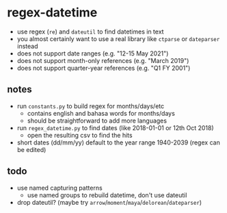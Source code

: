 #   regex-datetime
*   use regex (`re`) and `dateutil` to find datetimes in text
*   you almost certainly want to use a real library like `ctparse` or `dateparser` instead
*   does not support date ranges (e.g. "12-15 May 2021")
*   does not support month-only references (e.g. "March 2019")
*   does not support quarter-year references (e.g. "Q1 FY 2001")

##  notes
-   run `constants.py` to build regex for months/days/etc
    -   contains english and bahasa words for months/days
    -   should be straightforward to add more languages
-   run `regex_datetime.py` to find dates (like 2018-01-01 or 12th Oct 2018)
    -   open the resulting csv to find the hits
-   short dates (dd/mm/yy) default to the year range 1940-2039 (regex can be edited)


##  todo
-   use named capturing patterns
    -   use named groups to rebuild datetime, don't use dateutil
-   drop dateutil? (maybe try `arrow`/`moment`/`maya`/`delorean`/`dateparser`)
